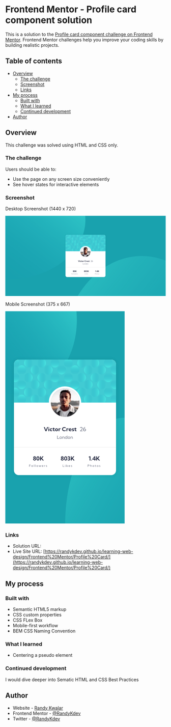 # Frontend Mentor - Profile card component solution

This is a solution to the [Profile card component challenge on Frontend Mentor](https://www.frontendmentor.io/challenges/profile-card-component-cfArpWshJ). Frontend Mentor challenges help you improve your coding skills by building realistic projects. 

## Table of contents

- [Overview](#overview)
  - [The challenge](#the-challenge)
  - [Screenshot](#screenshot)
  - [Links](#links)
- [My process](#my-process)
  - [Built with](#built-with)
  - [What I learned](#what-i-learned)
  - [Continued development](#continued-development)
- [Author](#author)


## Overview

This challenge was solved using HTML and CSS only.

### The challenge

Users should be able to:

- Use the page on any screen size conveniently
- See hover states for interactive elements

### Screenshot

Desktop Screenshot (1440 x 720)

![Desktop Screenshot](./screenshots/screenshot-desktop.png)

Mobile Screenshot (375 x 667)

![Desktop Screenshot](./screenshots/screenshot-mobile.png)

### Links

- Solution URL: []()
- Live Site URL: [https://randykdev.github.io/learning-web-design/Frontend%20Mentor/Profile%20Card/](https://randykdev.github.io/learning-web-design/Frontend%20Mentor/Profile%20Card/)

## My process

### Built with

- Semantic HTML5 markup
- CSS custom properties
- CSS FLex Box
- Mobile-first workflow
- BEM CSS Naming Convention

### What I learned

- Centering a pseudo element

### Continued development

I would dive deeper into Sematic HTML and CSS Best Practices

## Author

- Website - [Randy Kwalar](https://www.github.com/RandyKdev)
- Frontend Mentor - [@RandyKdev](https://www.frontendmentor.io/profile/RandyKdev)
- Twitter - [@RandyKdev](https://www.twitter.com/randykdev)
